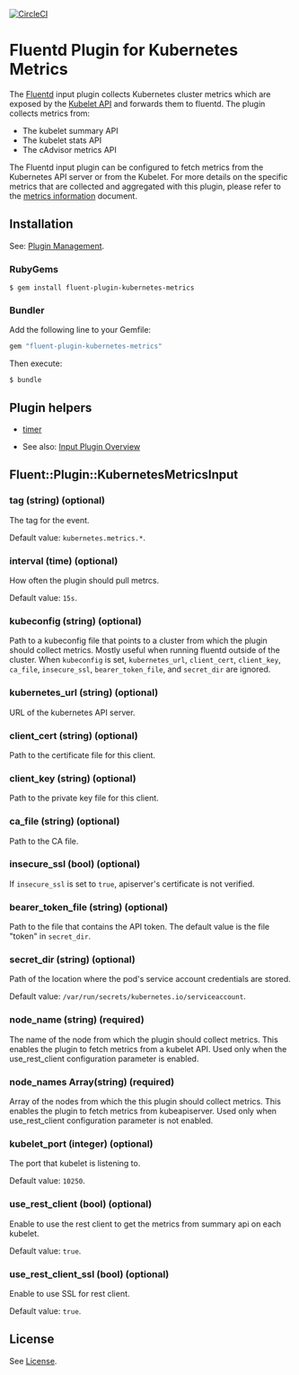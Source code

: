[![CircleCI](https://circleci.com/gh/git-lfs/git-lfs.svg?style=shield&circle-token=856152c2b02bfd236f54d21e1f581f3e4ebf47ad)](https://circleci.com/gh/splunk/fluent-plugin-kubernetes-metrics)
# Fluentd Plugin for Kubernetes Metrics

The [Fluentd](https://fluentd.org/) input plugin collects Kubernetes cluster metrics which are exposed by the [Kubelet API](https://kubernetes.io/docs/admin/kubelet/) and forwards them to fluentd.
The plugin collects metrics from:
   * The kubelet summary API
   * The kubelet stats API
   * The cAdvisor metrics API

The Fluentd input plugin can be configured to fetch metrics from the Kubernetes API server or from the Kubelet. 
For more details on the specific metrics that are collected and aggregated with this plugin, please refer to the 
[metrics information](https://github.com/splunk/fluent-plugin-kubernetes-metrics/blob/master/metrics-information.md) document.

## Installation

See: [Plugin Management](https://docs.fluentd.org/v1.0/articles/plugin-management).

### RubyGems

```
$ gem install fluent-plugin-kubernetes-metrics
```

### Bundler

Add the following line to your Gemfile:

```ruby
gem "fluent-plugin-kubernetes-metrics"
```

Then execute:

```
$ bundle
```

## Plugin helpers

* [timer](https://docs.fluentd.org/v1.0/articles/api-plugin-helper-timer)

* See also: [Input Plugin Overview](https://docs.fluentd.org/v1.0/articles/input-plugin-overview)

## Fluent::Plugin::KubernetesMetricsInput

### tag (string) (optional)

The tag for the event.

Default value: `kubernetes.metrics.*`.

### interval (time) (optional)

How often the plugin should pull metrcs.

Default value: `15s`.

### kubeconfig (string) (optional)

Path to a kubeconfig file that points to a cluster from which the plugin should collect metrics. Mostly useful when running fluentd outside of the cluster. When `kubeconfig` is set, `kubernetes_url`, `client_cert`, `client_key`, `ca_file`, `insecure_ssl`, `bearer_token_file`, and `secret_dir` are ignored.

### kubernetes_url (string) (optional)

URL of the kubernetes API server.

### client_cert (string) (optional)

Path to the certificate file for this client.

### client_key (string) (optional)

Path to the private key file for this client.

### ca_file (string) (optional)

Path to the CA file.

### insecure_ssl (bool) (optional)

If `insecure_ssl` is set to `true`, apiserver's certificate is not verified.

### bearer_token_file (string) (optional)

Path to the file that contains the API token. The default value is the file "token" in `secret_dir`.

### secret_dir (string) (optional)

Path of the location where the pod's service account credentials are stored.

Default value: `/var/run/secrets/kubernetes.io/serviceaccount`.

### node_name (string) (required)

The name of the node from which the plugin should collect metrics. This enables the plugin to fetch metrics from a kubelet API. Used only when the use_rest_client configuration parameter is enabled. 

### node_names Array(string) (required)

Array of the nodes from which the this plugin should collect metrics. This enables the plugin to fetch metrics from kubeapiserver. Used only when use_rest_client configuration parameter is not enabled. 

### kubelet_port (integer) (optional)

The port that kubelet is listening to.

Default value: `10250`.

### use_rest_client (bool) (optional)

Enable to use the rest client to get the metrics from summary api on each kubelet.

Default value: `true`.

### use_rest_client_ssl (bool) (optional)

Enable to use SSL for rest client.

Default value: `true`.

## License

See [License](LICENSE).
